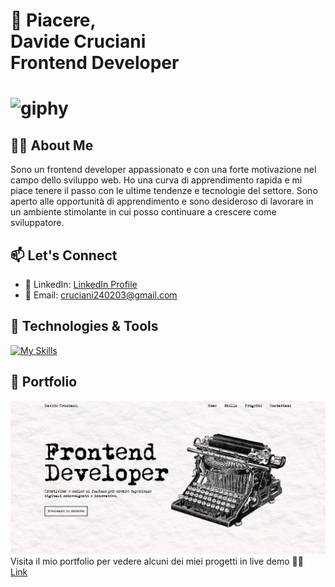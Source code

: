 <h1 style="font-weight: bold;">👋 Piacere,<br/>
Davide Cruciani<br/>
Frontend Developer<h1/>

![giphy](https://github.com/DavideCruciani/davidecruciani/assets/110397892/03a40b2b-f63a-4ebc-97d7-38f04473a4f2)

## 🧍‍♂️ About Me

Sono un frontend developer appassionato e con una forte motivazione nel campo dello sviluppo web. Ho una curva di apprendimento rapida e mi piace tenere il passo con le ultime tendenze e tecnologie del settore. Sono aperto alle opportunità di apprendimento e sono desideroso di lavorare in un ambiente stimolante in cui posso continuare a crescere come sviluppatore.

## 📫 Let's Connect

- 📱 LinkedIn: [LinkedIn Profile](https://www.linkedin.com/in/davide-cruciani-7b696a270/)
- 📧 Email: [cruciani240203@gmail.com](mailto:cruciani240203@gmail.com)

## 🔧 Technologies & Tools

[![My Skills](https://skillicons.dev/icons?i=js,html,css,react,typescript,tailwind,git)](https://skillicons.dev)

## 🎨 Portfolio

![Project 1](/new-portfolio.png)
Visita il mio portfolio per vedere alcuni dei miei progetti in live demo 👨‍💻 <br/>
<a href="https://portfolio-davidecruciani.netlify.app/">Link<a/>


